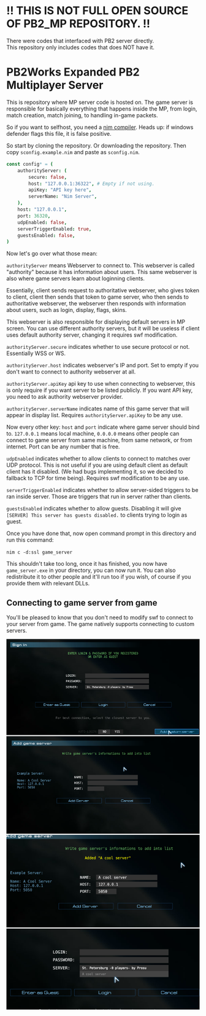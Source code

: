 # !! THIS IS NOT FULL OPEN SOURCE OF PB2_MP REPOSITORY. !!
There were codes that interfaced with PB2 server directly. <br>
This repository only includes codes that does NOT have it.

# PB2Works Expanded PB2 Multiplayer Server
This is repository where MP server code is hosted on. The game server is responsible for basically everything that happens inside the MP, from login, match creation, match joining, to handling in-game packets.

So if you want to selfhost, you need a [nim compiler](https://nim-lang.org/). Heads up: if windows defender flags this file, it is false positive.

So start by cloning the repository. Or downloading the repository.
Then copy `sconfig.example.nim` and paste as `sconfig.nim`.

```nim
const config* = (
    authorityServer: (
        secure: false,
        host: "127.0.0.1:36322", # Empty if not using.
        apiKey: "API key here",
        serverName: "Nim Server",
    ),
    host: "127.0.0.1",
    port: 36320,
    udpEnabled: false,
    serverTriggerEnabled: true,
    guestsEnabled: false,
)
```
Now let's go over what those mean: <br>

`authorityServer` means Webserver to connect to. This webserver is called "authority" because it has information about users. This same webserver is also where game servers learn about loginning clients.

Essentially, client sends request to authoritative webserver, who gives token to client, client then sends that token to game server, who then sends to authoritative webserver, the webserver then responds with information about users, such as login, display, flags, skins.

This webserver is also responsible for displaying default servers in MP screen.
You can use different authority servers, but it will be useless if client uses default authority server, changing it requires swf modification.

`authorityServer.secure` indicates whether to use secure protocol or not. Essentially WSS or WS.

`authorityServer.host` indicates webserver's IP and port. Set to empty if you don't want to connect to authority webserver at all.

`authorityServer.apiKey` api key to use when connecting to webserver, this is only require if you want server to be listed publicly. If you want API key, you need to ask authority webserver provider.

`authorityServer.serverName` indicates name of this game server that will appear in display list. Requires `authorityServer.apiKey` to be any use.

Now every other key:
`host` and `port` indicate where game server should bind to. `127.0.0.1` means local machine, `0.0.0.0` means other people can connect to game server from same machine, from same network, or from internet. Port can be any number that is free.

`udpEnabled` indicates whether to allow clients to connect to matches over UDP protocol. This is not useful if you are using default client as default client has it disabled. (We had bugs implementing it, so we decided to fallback to TCP for time being). Requires swf modification to be any use.

`serverTriggerEnabled` indicates whether to allow server-sided triggers to be ran inside server. Those are triggers that run in server rather than clients.

`guestsEnabled` indicates whether to allow guests. Disabling it will give `[SERVER] This server has guests disabled.` to clients trying to login as guest.

Once you have done that, now open command prompt in this directory and run this command:

`nim c -d:ssl game_server`

This shouldn't take too long, once it has finished, you now have `game_server.exe` in your directory, you can now run it. You can also redistribute it to other people and it'll run too if you wish, of course if you provide them with relevant DLLs.

## Connecting to game server from game
You'll be pleased to know that you don't need to modify swf to connect to your server from game. The game natively supports connecting to custom servers.

![adding custom server 1](./md_imgs/add_custom_server_1.png)
![adding custom server 2](./md_imgs/add_custom_server_2.png)
![adding custom server 3](./md_imgs/add_custom_server_3.png)
![adding custom server 4](./md_imgs/add_custom_server_4.png)
